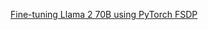 [Fine-tuning Llama 2 70B using PyTorch FSDP](https://huggingface.co/blog/ram-efficient-pytorch-fsdp#:~:text=Hardware%20Used%20Number%20of%20nodes%3A,tuning%20LLaMa%2070B)
